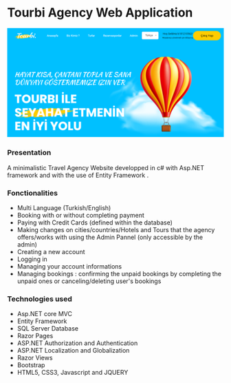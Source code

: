 <h1>Tourbi Agency Web Application</h1>
<img src="Capture d’écran 2021-01-02 234341.png" />
<h3>Presentation </h3>
<p>A minimalistic Travel Agency Website developped in c# with Asp.NET framework and with the use of Entity Framework . </p>
<h3>Fonctionalities </h3>
<ul> 
  <li>Multi Language (Turkish/English) </li>
  <li>Booking with or without completing payment </li>
  <li>Paying with Credit Cards (defined within the database) </li>
  <li>Making changes on cities/countries/Hotels and Tours that the agency offers/works with using the Admin Pannel (only accessible by the admin) </li>
  <li>Creating a new account </li>
  <li>Logging in </li>
  <li>Managing your account informations</li>
  <li>Managing bookings : confirming the unpaid bookings by completing the unpaid ones or canceling/deleting user's bookings</li>
</ul>
<h3>Technologies used </h3>
<ul> 
  <li>Asp.NET core MVC</li>
  <li>Entity Framework </li>
  <li>SQL Server Database </li>
  <li>Razor Pages </li>
  <li>ASP.NET Authorization and Authentication</li>
  <li>ASP.NET Localization and Globalization</li>
  <li>Razor Views </li>
  <li>Bootstrap </li>
  <li>HTML5, CSS3, Javascript and JQUERY </li>
</ul>
